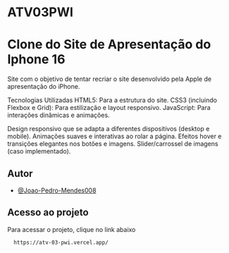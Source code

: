 # ATV03PWI
# Clone do Site de Apresentação do Iphone 16

Site com o objetivo de tentar recriar o site desenvolvido pela Apple de apresentação do iPhone.

Tecnologias Utilizadas
HTML5: Para a estrutura do site.
CSS3 (incluindo Flexbox e Grid): Para estilização e layout responsivo.
JavaScript: Para interações dinâmicas e animações.

Design responsivo que se adapta a diferentes dispositivos (desktop e mobile).
Animações suaves e interativas ao rolar a página.
Efeitos hover e transições elegantes nos botões e imagens.
Slider/carrossel de imagens (caso implementado).


## Autor

- [@Joao-Pedro-Mendes008](https://github.com/Joao-Pedro-Mendes008)


## Acesso ao projeto

Para acessar o projeto, clique no link abaixo

```bash
  https://atv-03-pwi.vercel.app/
```

